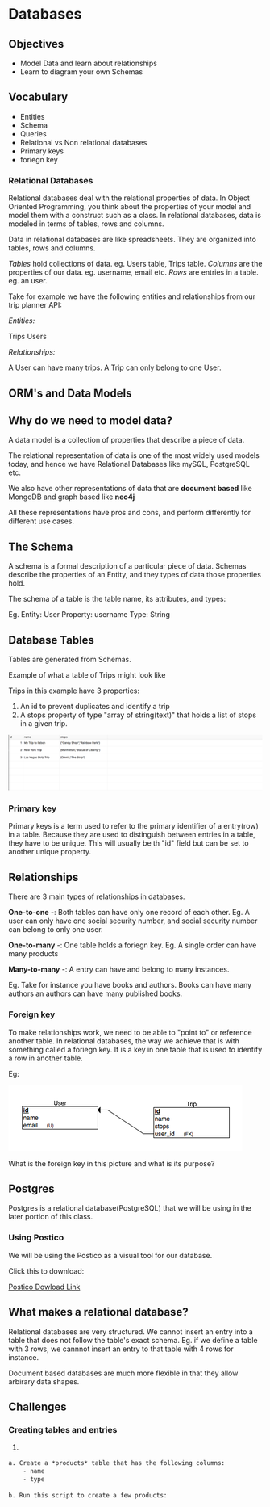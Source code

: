 # Databases


## Objectives

- Model Data and learn about relationships
- Learn to diagram your own Schemas


## Vocabulary
- Entities
- Schema
- Queries
- Relational vs Non relational databases
- Primary keys
- foriegn key


### Relational Databases

Relational databases deal with the relational properties of data. In Object Oriented Programming, you think about the properties of your model and model them with a construct such as a class. In relational databases, data is modeled in terms of tables, rows and columns.

Data in relational databases are like spreadsheets. They are organized into tables, rows and columns.

*Tables* hold collections of data. eg. Users table, Trips table.
*Columns* are the properties of our data. eg. username, email etc.
*Rows* are entries in a table. eg. an user.

Take for example we have the following entities and relationships from our trip planner API:

*Entities:*

Trips
Users


*Relationships:*

A User can have many trips.
A Trip can only belong to one User.


## ORM's and Data Models
## Why do we need to model data?

A data model is a collection of properties that describe a piece of data.

The relational representation of data is one of the most widely used models today, and hence we have Relational Databases like mySQL, PostgreSQL etc.

We also have other representations of data that are **document based** like MongoDB and graph based like **neo4j**

All these representations have pros and cons, and perform differently for different use cases.


## The Schema

A schema is a formal description of a particular piece of data.
Schemas describe the properties of an Entity, and they types of data those properties hold.

The schema of a table is the table name, its attributes, and types:
 
Eg. Entity: User
    Property: username
    Type: String

## Database Tables

Tables are generated from Schemas.

Example of what a table of Trips might look like

Trips in this example have 3 properties:

1. An id to prevent duplicates and identify a trip
2. A stops property of type "array of string(text)" that holds a list of stops in a given trip.


![Tables](tables.png)

### Primary key

Primary keys is a term used to refer to the primary identifier of a entry(row) in a table. Because they are used to distinguish between entries in a table, they have to be unique.
This will usually be th "id" field but can be set to another unique property.


## Relationships

There are 3 main types of relationships in databases.

**One-to-one** -: Both tables can have only one record of each other.
Eg. A user can only have one social security number, and social security number can belong to only one user.

**One-to-many** -: One table holds a foriegn key.
Eg. A single order can have many products

**Many-to-many** -: A entry can have and belong to many instances.

Eg. Take for instance you have books and authors. Books can have many authors an authors can have many published books. 


### Foreign key

To make relationships work, we need to be able to "point to" or reference another table. In relational databases, the way we achieve that is with something called a foriegn key. It is a key in one table that is used to identify a row in another table.


Eg: 

![User Trips](user-trip-erd.png)

What is the foreign key in this picture and what is its purpose?

## Postgres

Postgres is a relational database(PostgreSQL) that we will be using in the later portion of this class.

### Using Postico 

We will be using the Postico as a visual tool for our database.

Click this to download:

[Postico Dowload Link](https://eggerapps.at/postico/download)

## What makes a relational database?

Relational databases are very structured. We cannot insert an entry into a table that does not follow the table's exact schema. Eg. if we define a table with 3 rows, we cannnot insert an entry to that table with 4 rows for instance.

Document based databases are much more flexible in that they allow arbirary data shapes.


## Challenges

### Creating tables and entries
1. 

    a. Create a *products* table that has the following columns:
        - name
        - type

    b. Run this script to create a few products:
  



